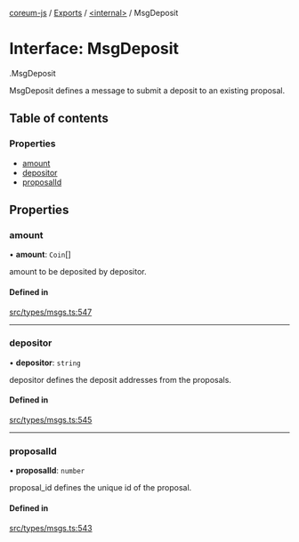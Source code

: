 [coreum-js](../README.md) / [Exports](../modules.md) / [<internal\>](../modules/internal_.md) / MsgDeposit

# Interface: MsgDeposit

[<internal>](../modules/internal_.md).MsgDeposit

MsgDeposit defines a message to submit a deposit to an existing proposal.

## Table of contents

### Properties

- [amount](internal_.MsgDeposit.md#amount)
- [depositor](internal_.MsgDeposit.md#depositor)
- [proposalId](internal_.MsgDeposit.md#proposalid)

## Properties

### amount

• **amount**: `Coin`[]

amount to be deposited by depositor.

#### Defined in

[src/types/msgs.ts:547](https://github.com/PulsaraIO/coreum-js/blob/63824e3/src/types/msgs.ts#L547)

___

### depositor

• **depositor**: `string`

depositor defines the deposit addresses from the proposals.

#### Defined in

[src/types/msgs.ts:545](https://github.com/PulsaraIO/coreum-js/blob/63824e3/src/types/msgs.ts#L545)

___

### proposalId

• **proposalId**: `number`

proposal_id defines the unique id of the proposal.

#### Defined in

[src/types/msgs.ts:543](https://github.com/PulsaraIO/coreum-js/blob/63824e3/src/types/msgs.ts#L543)
